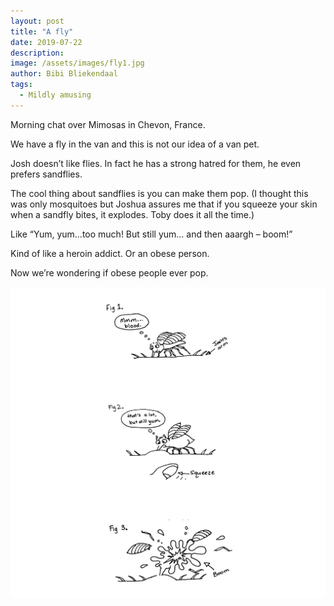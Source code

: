 ```yaml
---
layout: post
title: "A fly"
date: 2019-07-22
description:
image: /assets/images/fly1.jpg
author: Bibi Bliekendaal
tags: 
  - Mildly amusing
---
```



Morning chat over Mimosas in Chevon, France.

We have a fly in the van and this is not our idea of a van pet.

Josh doesn’t like flies. In fact he has a strong hatred for them, he even prefers sandflies.

The cool thing about sandflies is you can make them pop. (I thought this was only mosquitoes but Joshua assures me that if you squeeze your skin when a sandfly bites, it explodes. Toby does it all the time.)

Like “Yum, yum…too much! But still yum… and then aaargh – boom!”

Kind of like a heroin addict. Or an obese person.

Now we’re wondering if obese people ever pop.

![Placeholder](/assets/images/fly_all.jpg#full)